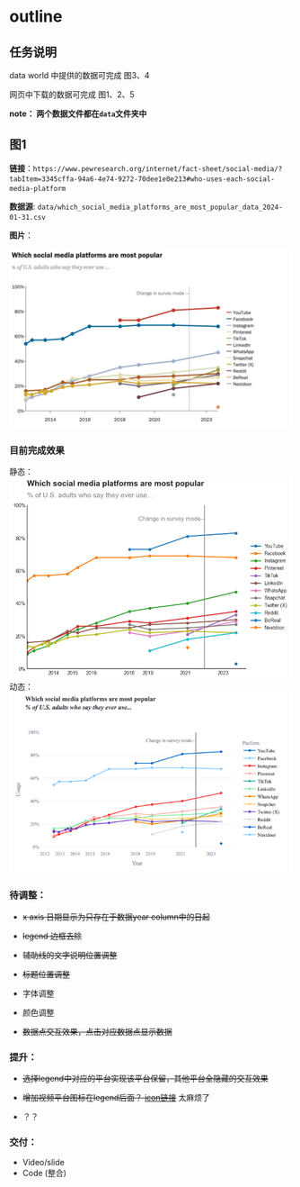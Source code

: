 # outline

## 任务说明

data world 中提供的数据可完成 图3、4

网页中下载的数据可完成 图1、2、5

**note： 两个数据文件都在`data`文件夹中**

## 图1

**链接**：`https://www.pewresearch.org/internet/fact-sheet/social-media/?tabItem=3345cffa-94a6-4e74-9272-70dee1e0e213#who-uses-each-social-media-platform`

**数据源**: `data/which_social_media_platforms_are_most_popular_data_2024-01-31.csv`

**图片**：

![image-20241102224501997](image/pic1.png)

### 目前完成效果
静态：
![image-20241102224610059](image/pic1_1.png)
动态：
![image-20241102224610050](image/pic1_2.png)
### 待调整：

- ~~x axis 日期显示为只存在于数据year column中的日起~~

- ~~legend 边框去除~~

- ~~辅助线的文字说明位置调整~~

- ~~标题位置调整~~

- 字体调整

- 颜色调整

- ~~数据点交互效果，点击对应数据点显示数据~~

### 提升：

- ~~选择legend中对应的平台实现该平台保留，其他平台全隐藏的交互效果~~

- ~~增加视频平台图标在legend后面？ [icon链接](https://www.flaticon.com/search?word=whatsapp)~~ 太麻烦了

- ？？

### 交付：

- Video/slide
- Code (整合)





